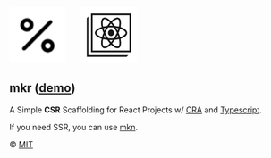 <div>
  <img
    src="https://raw.githubusercontent.com/SolidZORO/mkr/master/public/favicons/logo.svg"
    width="100"
    height="100"
  />
  <img
    src="https://raw.githubusercontent.com/SolidZORO/mkr/master/public/favicons/logo.svg"
    width="20"
    height="0"
  />
  <img
    src="https://raw.githubusercontent.com/SolidZORO/mkr/master/public/favicons/logocra.svg"
    width="100"
    height="100"
  />
</div>



## mkr ([demo](https://mkr.vercel.app/))

A Simple **CSR** Scaffolding for React Projects w/ [CRA](https://create-react-app.dev/) and [Typescript](https://www.typescriptlang.org/).

If you need SSR, you can use [mkn](https://github.com/SolidZORO/mkn).


© [MIT](https://github.com/SolidZORO/mkr/blob/master/LICENSE)
